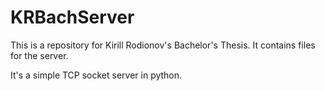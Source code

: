 # KRBachServer
This is a repository for Kirill Rodionov's Bachelor's Thesis. It contains files for the server.

It's a simple TCP socket server in python.

